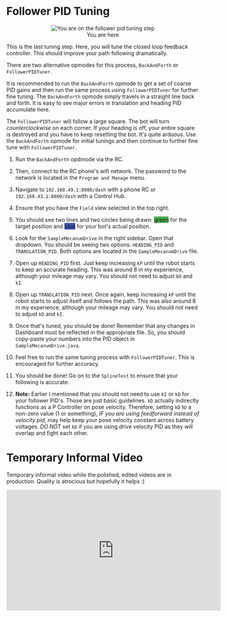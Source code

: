 # Follower PID Tuning

<figure align="center">
    <img src="./assets/you-are-here/YouAreHere-FollowerPIDTuning-quarter.png" alt="You are on the follower pid tuning step">
    <figcaption class="mt-2 text-center text-gray-600">You are here</figcaption>
</figure>

This is the last tuning step. Here, you will tune the closed loop feedback controller. This should improve your path following dramatically.

There are two alternative opmodes for this process, `BackAndForth` or `FollowerPIDTuner`.

It is recommended to run the `BackAndForth` opmode to get a set of coarse PID gains and then run the same process using `FollowerPIDTuner` for further fine tuning.
The `BackAndForth` opmode simply travels in a straight line back and forth. It is easy to see major errors in translation and heading PID accumulate here.

The `FollowerPIDTuner` will follow a large square. The bot will turn _counterclockwise_ on each corner. If your heading is off, your entire square is destroyed and you have to keep resetting the bot. It's quite arduous. Use the `BackAndForth` opmode for initial tunings and then continue to further fine tune with `FollowerPIDTuner`.

1. Run the `BackAndForth` opdmode via the RC.

2. Then, connect to the RC phone's wifi network. The password to the network is located in the `Program and Manage` menu.

3. Navigate to `192.168.49.1:8080/dash` with a phone RC or `192.168.43.1:8080/dash` with a Control Hub.

4. Ensure that you have the `Field` view selected in the top right.

5. You should see two lines and two circles being drawn: <span style="background: #4CAF50;" class="px-1 py-1 text-black rounded md:px-2 mb:pb-2">green</span> for the target position and <span style="background: #3F51B5;" class="px-1 py-1 text-white rounded md:px-2">blue</span> for your bot's actual position.

6. Look for the `SampleMecanumDrive` in the right sidebar. Open that dropdown. You should be seeing two options: `HEADING_PID` and `TRANSLATION_PID`. Both options are located in the `SampleMecanumDrive` file.

7. Open up `HEADING_PID` first. Just keep increasing `kP` until the robot starts to keep an accurate heading. This was around 8 in my experience, although your mileage may vary. You should not need to adjust `kD` and `kI`.

8. Open up `TRANSLATION_PID` next. Once again, keep increasing `kP` until the robot starts to adjust itself and follows the path. This was also around 8 in my experience, although your mileage may vary. You should not need to adjust `kD` and `kI`.

9. Once that's tuned, you should be done! Remember that any changes in Dashboard must be reflected in the appropriate file. So, you should copy-paste your numbers into the PID object in `SampleMecanumDrive.java`.

10. Feel free to run the same tuning process with `FollowerPIDTuner`. This is encouraged for further accuracy.

11. You should be done! Go on to the `SplineTest` to ensure that your following is accurate.

12. **Note:** Earlier I mentioned that you should not need to use `kI` or `kD` for your follower PID's. Those are just basic guidelines. `kD` actually indirectly functions as a P Controller on pose velocity. Therefore, setting `kD` to a non-zero value (1 or something), _IF you are using feedforward instead of velocity pid_, may help keep your pose velocity constant across battery voltages. _DO NOT_ set `kD` if you are using drive velocity PID as they will overlap and fight each other.

# Temporary Informal Video

Temporary informal video while the polished, edited videos are in production. Quality is atrocious but hopefully it helps :)

<div class="flex justify-center">
   <iframe width="560" height="315" src="https://www.youtube.com/embed/e6k_gP2YCmc" frameborder="0" allow="autoplay; encrypted-media" allowfullscreen></iframe>
</div>
